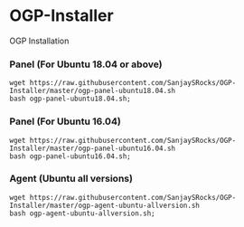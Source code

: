 # OGP-Installer
OGP Installation

### Panel (For Ubuntu 18.04 or above)

    wget https://raw.githubusercontent.com/SanjaySRocks/OGP-Installer/master/ogp-panel-ubuntu18.04.sh
    bash ogp-panel-ubuntu18.04.sh;

### Panel (For Ubuntu 16.04)

    wget https://raw.githubusercontent.com/SanjaySRocks/OGP-Installer/master/ogp-panel-ubuntu16.04.sh
    bash ogp-panel-ubuntu16.04.sh;
	

### Agent (Ubuntu all versions)

    wget https://raw.githubusercontent.com/SanjaySRocks/OGP-Installer/master/ogp-agent-ubuntu-allversion.sh
    bash ogp-agent-ubuntu-allversion.sh;
